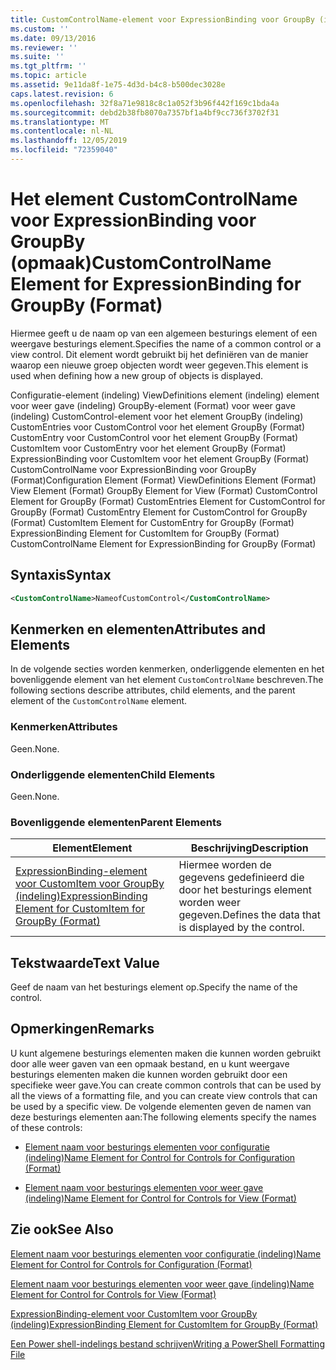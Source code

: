 ```yaml
---
title: CustomControlName-element voor ExpressionBinding voor GroupBy (indeling) | Microsoft Docs
ms.custom: ''
ms.date: 09/13/2016
ms.reviewer: ''
ms.suite: ''
ms.tgt_pltfrm: ''
ms.topic: article
ms.assetid: 9e11da8f-1e75-4d3d-b4c8-b500dec3028e
caps.latest.revision: 6
ms.openlocfilehash: 32f8a71e9818c8c1a052f3b96f442f169c1bda4a
ms.sourcegitcommit: debd2b38fb8070a7357bf1a4bf9cc736f3702f31
ms.translationtype: MT
ms.contentlocale: nl-NL
ms.lasthandoff: 12/05/2019
ms.locfileid: "72359040"
---
```

# <a name="customcontrolname-element-for-expressionbinding-for-groupby-format"></a><span data-ttu-id="29988-102">Het element CustomControlName voor ExpressionBinding voor GroupBy (opmaak)</span><span class="sxs-lookup"><span data-stu-id="29988-102">CustomControlName Element for ExpressionBinding for GroupBy (Format)</span></span>

<span data-ttu-id="29988-103">Hiermee geeft u de naam op van een algemeen besturings element of een weergave besturings element.</span><span class="sxs-lookup"><span data-stu-id="29988-103">Specifies the name of a common control or a view control.</span></span> <span data-ttu-id="29988-104">Dit element wordt gebruikt bij het definiëren van de manier waarop een nieuwe groep objecten wordt weer gegeven.</span><span class="sxs-lookup"><span data-stu-id="29988-104">This element is used when defining how a new group of objects is displayed.</span></span>

<span data-ttu-id="29988-105">Configuratie-element (indeling) ViewDefinitions element (indeling) element voor weer gave (indeling) GroupBy-element (Format) voor weer gave (indeling) CustomControl-element voor het element GroupBy (indeling) CustomEntries voor CustomControl voor het element GroupBy (Format) CustomEntry voor CustomControl voor het element GroupBy (Format) CustomItem voor CustomEntry voor het element GroupBy (Format) ExpressionBinding voor CustomItem voor het element GroupBy (Format) CustomControlName voor ExpressionBinding voor GroupBy (Format)</span><span class="sxs-lookup"><span data-stu-id="29988-105">Configuration Element (Format) ViewDefinitions Element (Format) View Element (Format) GroupBy Element for View (Format) CustomControl Element for GroupBy (Format) CustomEntries Element for CustomControl for GroupBy (Format) CustomEntry Element for CustomControl for GroupBy (Format) CustomItem Element for CustomEntry for GroupBy (Format) ExpressionBinding Element for CustomItem for GroupBy (Format) CustomControlName Element for ExpressionBinding for GroupBy (Format)</span></span>

## <a name="syntax"></a><span data-ttu-id="29988-106">Syntaxis</span><span class="sxs-lookup"><span data-stu-id="29988-106">Syntax</span></span>

```xml
<CustomControlName>NameofCustomControl</CustomControlName>
```

## <a name="attributes-and-elements"></a><span data-ttu-id="29988-107">Kenmerken en elementen</span><span class="sxs-lookup"><span data-stu-id="29988-107">Attributes and Elements</span></span>

<span data-ttu-id="29988-108">In de volgende secties worden kenmerken, onderliggende elementen en het bovenliggende element van het element `CustomControlName` beschreven.</span><span class="sxs-lookup"><span data-stu-id="29988-108">The following sections describe attributes, child elements, and the parent element of the `CustomControlName` element.</span></span>

### <a name="attributes"></a><span data-ttu-id="29988-109">Kenmerken</span><span class="sxs-lookup"><span data-stu-id="29988-109">Attributes</span></span>

<span data-ttu-id="29988-110">Geen.</span><span class="sxs-lookup"><span data-stu-id="29988-110">None.</span></span>

### <a name="child-elements"></a><span data-ttu-id="29988-111">Onderliggende elementen</span><span class="sxs-lookup"><span data-stu-id="29988-111">Child Elements</span></span>

<span data-ttu-id="29988-112">Geen.</span><span class="sxs-lookup"><span data-stu-id="29988-112">None.</span></span>

### <a name="parent-elements"></a><span data-ttu-id="29988-113">Bovenliggende elementen</span><span class="sxs-lookup"><span data-stu-id="29988-113">Parent Elements</span></span>

|<span data-ttu-id="29988-114">Element</span><span class="sxs-lookup"><span data-stu-id="29988-114">Element</span></span>|<span data-ttu-id="29988-115">Beschrijving</span><span class="sxs-lookup"><span data-stu-id="29988-115">Description</span></span>|
|-------------|-----------------|
|[<span data-ttu-id="29988-116">ExpressionBinding-element voor CustomItem voor GroupBy (indeling)</span><span class="sxs-lookup"><span data-stu-id="29988-116">ExpressionBinding Element for CustomItem for GroupBy (Format)</span></span>](./expressionbinding-element-for-customitem-for-groupby-format.md)|<span data-ttu-id="29988-117">Hiermee worden de gegevens gedefinieerd die door het besturings element worden weer gegeven.</span><span class="sxs-lookup"><span data-stu-id="29988-117">Defines the data that is displayed by the control.</span></span>|

## <a name="text-value"></a><span data-ttu-id="29988-118">Tekstwaarde</span><span class="sxs-lookup"><span data-stu-id="29988-118">Text Value</span></span>

<span data-ttu-id="29988-119">Geef de naam van het besturings element op.</span><span class="sxs-lookup"><span data-stu-id="29988-119">Specify the name of the control.</span></span>

## <a name="remarks"></a><span data-ttu-id="29988-120">Opmerkingen</span><span class="sxs-lookup"><span data-stu-id="29988-120">Remarks</span></span>

<span data-ttu-id="29988-121">U kunt algemene besturings elementen maken die kunnen worden gebruikt door alle weer gaven van een opmaak bestand, en u kunt weergave besturings elementen maken die kunnen worden gebruikt door een specifieke weer gave.</span><span class="sxs-lookup"><span data-stu-id="29988-121">You can create common controls that can be used by all the views of a formatting file, and you can create view controls that can be used by a specific view.</span></span> <span data-ttu-id="29988-122">De volgende elementen geven de namen van deze besturings elementen aan:</span><span class="sxs-lookup"><span data-stu-id="29988-122">The following elements specify the names of these controls:</span></span>

- [<span data-ttu-id="29988-123">Element naam voor besturings elementen voor configuratie (indeling)</span><span class="sxs-lookup"><span data-stu-id="29988-123">Name Element for Control for Controls for Configuration (Format)</span></span>](./name-element-for-control-for-controls-for-configuration-format.md)

- [<span data-ttu-id="29988-124">Element naam voor besturings elementen voor weer gave (indeling)</span><span class="sxs-lookup"><span data-stu-id="29988-124">Name Element for Control for Controls for View (Format)</span></span>](./name-element-for-control-for-controls-for-view-format.md)

## <a name="see-also"></a><span data-ttu-id="29988-125">Zie ook</span><span class="sxs-lookup"><span data-stu-id="29988-125">See Also</span></span>

[<span data-ttu-id="29988-126">Element naam voor besturings elementen voor configuratie (indeling)</span><span class="sxs-lookup"><span data-stu-id="29988-126">Name Element for Control for Controls for Configuration (Format)</span></span>](./name-element-for-control-for-controls-for-configuration-format.md)

[<span data-ttu-id="29988-127">Element naam voor besturings elementen voor weer gave (indeling)</span><span class="sxs-lookup"><span data-stu-id="29988-127">Name Element for Control for Controls for View (Format)</span></span>](./name-element-for-control-for-controls-for-view-format.md)

[<span data-ttu-id="29988-128">ExpressionBinding-element voor CustomItem voor GroupBy (indeling)</span><span class="sxs-lookup"><span data-stu-id="29988-128">ExpressionBinding Element for CustomItem for GroupBy (Format)</span></span>](./expressionbinding-element-for-customitem-for-groupby-format.md)

[<span data-ttu-id="29988-129">Een Power shell-indelings bestand schrijven</span><span class="sxs-lookup"><span data-stu-id="29988-129">Writing a PowerShell Formatting File</span></span>](./writing-a-powershell-formatting-file.md)
